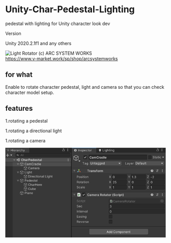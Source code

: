 # Unity-Char-Pedestal-Lighting
pedestal with lighting for Unity character look dev

Version

Unity 2020.2.1f1 and any others  

![Light Rotator](https://raw.githubusercontent.com/sayachang/Unity-Char-Pedestal-Lighting/main/Images/LightRotator.gif "light rotator")
(c) ARC SYSTEM WORKS  
https://www.v-market.work/sp/shop/arcsystemworks

## for what  
Enable to rotate character pedestal, light and camera so that you can check character model setup.

## features  
1.rotating a pedestal  
 
1.rotating a directional light  
 
1.rotating a camera  

![Attach Scripts](https://raw.githubusercontent.com/sayachang/Unity-Char-Pedestal-Lighting/main/Images/AttachScripts.png "attach scripts")

